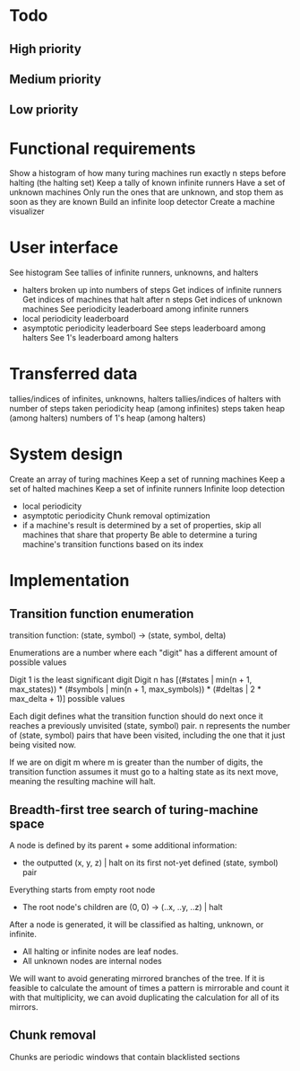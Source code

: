 # Todo

## High priority



## Medium priority



## Low priority



# Functional requirements

Show a histogram of how many turing machines run exactly n steps before halting (the halting set)
Keep a tally of known infinite runners
Have a set of unknown machines
Only run the ones that are unknown, and stop them as soon as they are known
Build an infinite loop detector
Create a machine visualizer


# User interface

See histogram
See tallies of infinite runners, unknowns, and halters
- halters broken up into numbers of steps
Get indices of infinite runners
Get indices of machines that halt after n steps
Get indices of unknown machines
See periodicity leaderboard among infinite runners
- local periodicity leaderboard
- asymptotic periodicity leaderboard
See steps leaderboard among halters
See 1's leaderboard among halters


# Transferred data

tallies/indices of infinites, unknowns, halters 
tallies/indices of halters with number of steps taken
periodicity heap (among infinites)
steps taken heap (among halters)
numbers of 1's heap (among halters)


# System design

Create an array of turing machines
Keep a set of running machines
Keep a set of halted machines
Keep a set of infinite runners
Infinite loop detection
- local periodicity 
- asymptotic periodicity
Chunk removal optimization
- if a machine's result is determined by a set of properties, skip all machines that share that property
Be able to determine a turing machine's transition functions based on its index


# Implementation

## Transition function enumeration

transition function:
(state, symbol) -> (state, symbol, delta)

Enumerations are a number where each "digit" has a different amount of possible values

Digit 1 is the least significant digit
Digit n has [(#states | min(n + 1, max_states)) * (#symbols | min(n + 1, max_symbols)) * (#deltas | 2 * max_delta + 1)] possible values

Each digit defines what the transition function should do next once it reaches a previously unvisited (state, symbol) pair.
n represents the number of (state, symbol) pairs that have been visited, including the one that it just being visited now.

If we are on digit m where m is greater than the number of digits, the transition function assumes it must go to a halting state as its next move,
meaning the resulting machine will halt.



## Breadth-first tree search of turing-machine space

A node is defined by its parent + some additional information:
- the outputted (x, y, z) | halt on its first not-yet defined (state, symbol) pair

Everything starts from empty root node
- The root node's children are (0, 0) -> (..x, ..y, ..z) | halt

After a node is generated, it will be classified as halting, unknown, or infinite.
- All halting or infinite nodes are leaf nodes.
- All unknown nodes are internal nodes

We will want to avoid generating mirrored branches of the tree.
If it is feasible to calculate the amount of times a pattern is
mirrorable and count it with that multiplicity, we can avoid
duplicating the calculation for all of its mirrors.


## Chunk removal

Chunks are periodic windows that contain blacklisted sections





